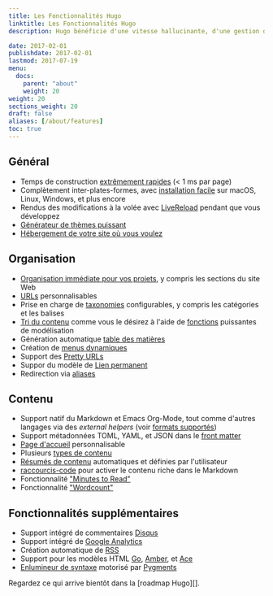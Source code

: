 ```yaml
---
title: Les Fonctionnalités Hugo
linktitle: Les Fonctionnalités Hugo
description: Hugo bénéficie d'une vitesse hallucinante, d'une gestion de contenu robuste et d'un langage de mise en page puissant, ce qui en fait un excellent outil pour toutes sortes de sites Web statiques.

date: 2017-02-01
publishdate: 2017-02-01
lastmod: 2017-07-19
menu:
  docs:
    parent: "about"
    weight: 20
weight: 20
sections_weight: 20
draft: false
aliases: [/about/features]
toc: true
---
```


## Général

* Temps de construction [extrêmement rapides][Extremely fast] (&lt; 1 ms par page)
* Complètement inter-plates-formes, avec [installation facile][install] sur macOS, Linux, Windows, et plus encore
* Rendus des modifications à la volée avec  [LiveReload][] pendant que vous développez
* [Générateur de thèmes puissant][Powerful theming]
* [Hébergement de votre site où vous voulez][hostanywhere]

## Organisation
* [Organisation immédiate pour vos projets][organization for your projects], y compris les sections du site Web
* [URLs][] personnalisables 
* Prise en charge de [taxonomies][] configurables, y compris les catégories et les balises
* [Tri du contenu][Sort content] comme vous le désirez à l'aide de [fonctions][functions] puissantes de modélisation 
* Génération automatique [table des matières][table of contents]
* Création de [menus dynamiques][Dynamic menu]
* Support des [Pretty URLs][]
* Suppor du modèle de [Lien permanent][Permalink]
* Redirection via [aliases][]
 

## Contenu

* Support natif du Markdown et Emacs Org-Mode, tout comme d'autres langages via des *external helpers* (voir [formats supportés][supported formats])
* Support métadonnées TOML, YAML, et JSON dans le [front matter][]
* [Page d'accueil][homepage] personnalisable
* Plusieurs [types de contenu][content types]
* [Résumés de contenu][content summaries] automatiques et définies par l'utilisateur
* [raccourcis-code][Shortcodes] pour activer le contenu riche dans le Markdown
* Fonctionnalité ["Minutes to Read"][pagevars]
* Fonctionnalité ["Wordcount"][pagevars]

## Fonctionnalités supplémentaires

* Support intégré de commentaires [Disqus][] 
* Support intégré de [Google Analytics][] 
* Création automatique de [RSS][] 
* Support pour les modèles HTML [Go][], [Amber], et [Ace][] 
* [Enlumineur de syntaxe][Syntax highlighting] motorisé par [Pygments][]

Regardez ce qui arrive bientôt dans la [roadmap Hugo][].

[Ace]: /templates/alternatives/
[aliases]: /gestion-contenu/urls/#aliases
[Amber]: https://github.com/eknkc/amber
[content summaries]: /gestion-contenu/summaries/
[content types]: /gestion-contenu/types/
[Disqus]: https://disqus.com/
[Dynamic menu]: /templates/menu-templates/
[Extremely fast]: https://github.com/bep/hugo-benchmark
[front matter]: /gestion-contenu/front-matter/
[functions]: /fonctions/
[Go]: http://golang.org/pkg/html/template/
[Google Analytics]: https://google-analytics.com/
[homepage]: /templates/homepage/
[hostanywhere]: /hebergement-et-deploiement/
[Hugo roadmap]: /a-propos/roadmap
[install]: /demarrage/installer/
[LiveReload]: /demarrage/usage/
[organization for your projects]: /demarrage/structure-dossier/
[pagevars]: /variables/page/
[Permalink]: /gestion-contenu/urls/#permalinks
[Powerful theming]: /themes/
[Pretty URLs]: /gestion-contenu/urls/
[Pygments]: http://pygments.org/
[RSS]: /templates/rss/
[Shortcodes]: /gestion-contenu/shortcodes/
[sort content]: /templates/
[supported formats]: /gestion-contenu/formats/
[Syntax highlighting]: /outils/syntax-highlighting/
[table of contents]: /gestion-contenu/toc/
[taxonomies]: /gestion-contenu/taxonomies/
[URLs]: /gestion-contenu/urls/
